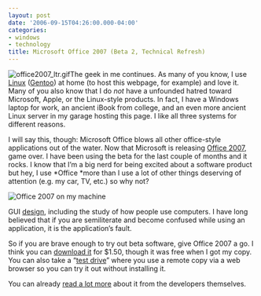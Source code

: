 ```yaml
---
layout: post
date: '2006-09-15T04:26:00.000-04:00'
categories:
- windows
- technology
title: Microsoft Office 2007 (Beta 2, Technical Refresh)
---
```


![office2007_ltr.gif](/assets/2006/office2007_ltr.gif)The geek in me continues. As many of you know, I use [Linux](http://en.wikipedia.org/wiki/Linux) ([Gentoo](http://www.gentoo.org/)) at home (to host this webpage, for example) and love it. Many of you also know that I do *not* have a unfounded hatred toward Microsoft, Apple, or the Linux-style products. In fact, I have a Windows laptop for work, an ancient iBook from college, and an even more ancient Linux server in my garage hosting this page. I like all three systems for different reasons.

I will say this, though: Microsoft Office blows all other office-style applications out of the water. Now that Microsoft is releasing [Office 2007](http://www.microsoft.com/office/preview/default.mspx), game over. I have been using the beta for the last couple of months and it rocks. I know that I’m a big nerd for being excited about a software product but hey, I use *Office *more than I use a lot of other things deserving of attention (e.g. my car, TV, etc.) so why not?

![Office 2007 on my machine](/assets/2006/Office2007InUse.png)

GUI</a> [design](http://www.iie.org.mx/Monitor/v01n03/ar_ihc2.htm), including the study of how people use computers. I have long believed that if you are semiliterate and become confused while using an application, it is the application’s fault.

So if you are brave enough to try out beta software, give Office 2007 a go. I think you can [download it](http://www.microsoft.com/office/preview/beta/overview.mspx) for $1.50, though it was free when I got my copy. You can also take a “[test drive](http://www.microsoft.com/office/preview/beta/testdrive.mspx)” where you use a remote copy via a web browser so you can try it out without installing it.

You can already [read a lot more](http://blogs.msdn.com/jensenh/) about it from the developers themselves.